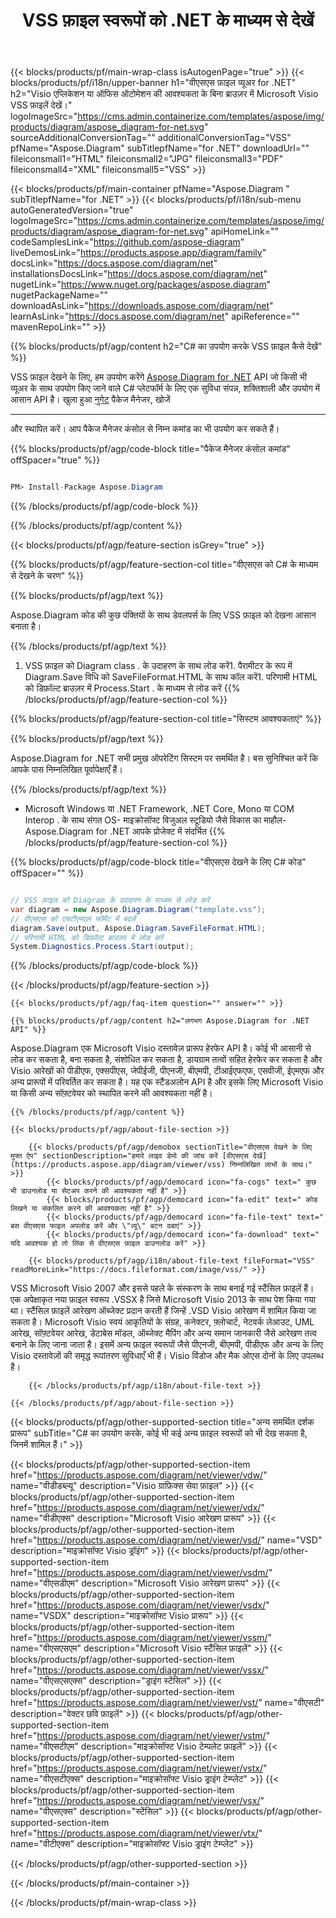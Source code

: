 ﻿---
title: VSS फ़ाइल स्वरूपों को .NET के माध्यम से देखें 
weight: 3190
url: /hi/net/viewer/vss/ 
description: .NET Framework, .NET Core, Mono या COM Interop पर VSS दस्तावेज़ों को लोड करने, प्रस्तुत करने और प्रदर्शित करने के लिए C# स्रोत कोड।
---
{{< blocks/products/pf/main-wrap-class isAutogenPage="true" >}}
{{< blocks/products/pf/i18n/upper-banner h1="वीएसएस फ़ाइल व्यूअर for .NET" h2="Visio एप्लिकेशन या ऑफिस ऑटोमेशन की आवश्यकता के बिना ब्राउज़र में Microsoft Visio VSS फ़ाइलें देखें।" logoImageSrc="https://cms.admin.containerize.com/templates/aspose/img/products/diagram/aspose_diagram-for-net.svg" sourceAdditionalConversionTag="" additionalConversionTag="VSS" pfName="Aspose.Diagram" subTitlepfName="for .NET" downloadUrl="" fileiconsmall1="HTML" fileiconsmall2="JPG" fileiconsmall3="PDF" fileiconsmall4="XML" fileiconsmall5="VSS" >}}

{{< blocks/products/pf/main-container pfName="Aspose.Diagram " subTitlepfName="for .NET" >}}
{{< blocks/products/pf/i18n/sub-menu autoGeneratedVersion="true" logoImageSrc="https://cms.admin.containerize.com/templates/aspose/img/products/diagram/aspose_diagram-for-net.svg" apiHomeLink="" codeSamplesLink="https://github.com/aspose-diagram" liveDemosLink="https://products.aspose.app/diagram/family" docsLink="https://docs.aspose.com/diagram/net" installationsDocsLink="https://docs.aspose.com/diagram/net" nugetLink="https://www.nuget.org/packages/aspose.diagram" nugetPackageName="" downloadAsLink="https://downloads.aspose.com/diagram/net" learnAsLink="https://docs.aspose.com/diagram/net" apiReference="" mavenRepoLink="" >}}

{{% blocks/products/pf/agp/content h2="C# का उपयोग करके VSS फ़ाइल कैसे देखें" %}}

 VSS फ़ाइल देखने के लिए, हम उपयोग करेंगे
 [Aspose.Diagram for .NET](https://products.aspose.com/diagram/net) 
 API जो किसी भी व्यूअर के साथ उपयोग किए जाने वाले C# प्लेटफॉर्म के लिए एक सुविधा संपन्न, शक्तिशाली और उपयोग में आसान API है। खुला हुआ
 [नुगेट](https://www.nuget.org/packages/aspose.diagram) 
 पैकेज मैनेजर, खोजें
 ***** 
 और स्थापित करें। आप पैकेज मैनेजर कंसोल से निम्न कमांड का भी उपयोग कर सकते हैं।

{{% blocks/products/pf/agp/code-block title="पैकेज मैनेजर कंसोल कमांड" offSpacer="true" %}}

```cs

PM> Install-Package Aspose.Diagram


```

{{% /blocks/products/pf/agp/code-block %}}

{{% /blocks/products/pf/agp/content %}}

{{< blocks/products/pf/agp/feature-section isGrey="true" >}}

{{% blocks/products/pf/agp/feature-section-col title="वीएसएस को C# के माध्यम से देखने के चरण" %}}

{{% blocks/products/pf/agp/text %}}

 Aspose.Diagram कोड की कुछ पंक्तियों के साथ डेवलपर्स के लिए VSS फ़ाइल को देखना आसान बनाता है।

{{% /blocks/products/pf/agp/text %}}

1. VSS फ़ाइल को Diagram class . के उदाहरण के साथ लोड करें1. पैरामीटर के रूप में Diagram.Save विधि को SaveFileFormat.HTML के साथ कॉल करें1. परिणामी HTML को डिफ़ॉल्ट ब्राउज़र में Process.Start . के माध्यम से लोड करें
{{% /blocks/products/pf/agp/feature-section-col %}}

{{% blocks/products/pf/agp/feature-section-col title="सिस्टम आवश्यकताएं" %}}

{{% blocks/products/pf/agp/text %}}

 Aspose.Diagram for .NET सभी प्रमुख ऑपरेटिंग सिस्टम पर समर्थित है। बस सुनिश्चित करें कि आपके पास निम्नलिखित पूर्वापेक्षाएँ हैं।

{{% /blocks/products/pf/agp/text %}}

- Microsoft Windows या .NET Framework, .NET Core, Mono या COM Interop . के साथ संगत OS- माइक्रोसॉफ्ट विजुअल स्टूडियो जैसे विकास का माहौल- Aspose.Diagram for .NET आपके प्रोजेक्ट में संदर्भित
{{% /blocks/products/pf/agp/feature-section-col %}}

{{% blocks/products/pf/agp/code-block title="वीएसएस देखने के लिए C# कोड" offSpacer="" %}}

```cs

// VSS फ़ाइल को Diagram के उदाहरण के माध्यम से लोड करें
var diagram = new Aspose.Diagram.Diagram("template.vss");
// वीएसएस को एचटीएमएल फॉर्मेट में बदलें
diagram.Save(output, Aspose.Diagram.SaveFileFormat.HTML);
// परिणामी HTML को डिफ़ॉल्ट ब्राउज़र में लोड करें
System.Diagnostics.Process.Start(output);


```

{{% /blocks/products/pf/agp/code-block %}}

{{< /blocks/products/pf/agp/feature-section >}}

    {{< blocks/products/pf/agp/faq-item question="" answer="" >}}
 

<!-- aboutfile Starts -->

    {{% blocks/products/pf/agp/content h2="लगभग Aspose.Diagram for .NET API" %}}

 Aspose.Diagram एक Microsoft Visio दस्तावेज़ प्रारूप हेरफेर API है। कोई भी आसानी से लोड कर सकता है, बना सकता है, संशोधित कर सकता है, डायग्राम तत्वों सहित हेरफेर कर सकता है और Visio आरेखों को पीडीएफ, एक्सपीएस, जेपीईजी, पीएनजी, बीएमपी, टीआईएफएफ, एसवीजी, ईएमएफ और अन्य प्रारूपों में परिवर्तित कर सकता है। यह एक स्टैंडअलोन API है और इसके लिए Microsoft Visio या किसी अन्य सॉफ़्टवेयर को स्थापित करने की आवश्यकता नहीं है।  



    {{% /blocks/products/pf/agp/content %}}

    {{< blocks/products/pf/agp/about-file-section >}}

        {{< blocks/products/pf/agp/demobox sectionTitle="वीएसएस देखने के लिए मुफ्त ऐप" sectionDescription="हमारे लाइव डेमो की जांच करें [वीएसएस देखें](https://products.aspose.app/diagram/viewer/vss) निम्नलिखित लाभों के साथ।" >}}
            {{< blocks/products/pf/agp/democard icon="fa-cogs" text=" कुछ भी डाउनलोड या सेटअप करने की आवश्यकता नहीं है" >}}
            {{< blocks/products/pf/agp/democard icon="fa-edit" text=" कोड लिखने या संकलित करने की आवश्यकता नहीं है" >}}
            {{< blocks/products/pf/agp/democard icon="fa-file-text" text=" बस वीएसएस फाइल अपलोड करें और \"व्यू\" बटन दबाएं" >}}
            {{< blocks/products/pf/agp/democard icon="fa-download" text=" यदि आवश्यक हो तो लिंक से वीएसएस फ़ाइल डाउनलोड करें" >}}

        {{< blocks/products/pf/agp/i18n/about-file-text fileFormat="VSS" readMoreLink="https://docs.fileformat.com/image/vss/" >}}
VSS Microsoft Visio 2007 और इससे पहले के संस्करण के साथ बनाई गई स्टैंसिल फ़ाइलें हैं। एक अपेक्षाकृत नया फ़ाइल स्वरूप .VSSX है जिसे Microsoft Visio 2013 के साथ पेश किया गया था। स्टैंसिल फ़ाइलें आरेखण ऑब्जेक्ट प्रदान करती हैं जिन्हें .VSD Visio आरेखण में शामिल किया जा सकता है। Microsoft Visio स्वयं आकृतियों के संग्रह, कनेक्टर, फ़्लोचार्ट, नेटवर्क लेआउट, UML आरेख, सॉफ़्टवेयर आरेख, डेटाबेस मॉडल, ऑब्जेक्ट मैपिंग और अन्य समान जानकारी जैसे आरेखण तत्व बनाने के लिए जाना जाता है। इसमें अन्य फ़ाइल स्वरूपों जैसे पीएनजी, बीएमपी, पीडीएफ और अन्य के लिए Visio दस्तावेज़ों की समृद्ध रूपांतरण सुविधाएँ भी हैं। Visio विंडोज और मैक ओएस दोनों के लिए उपलब्ध है।

        {{< /blocks/products/pf/agp/i18n/about-file-text >}}

    {{< /blocks/products/pf/agp/about-file-section >}}

<!-- aboutfile Ends -->

{{< blocks/products/pf/agp/other-supported-section title="अन्य समर्थित दर्शक प्रारूप" subTitle="C# का उपयोग करके, कोई भी कई अन्य फ़ाइल स्वरूपों को भी देख सकता है, जिनमें शामिल हैं।" >}}

{{< blocks/products/pf/agp/other-supported-section-item href="https://products.aspose.com/diagram/net/viewer/vdw/" name="वीडीडब्ल्यू" description="Visio ग्राफ़िक्स सेवा फ़ाइल" >}}
{{< blocks/products/pf/agp/other-supported-section-item href="https://products.aspose.com/diagram/net/viewer/vdx/" name="वीडीएक्स" description="Microsoft Visio आरेखण प्रारूप" >}}
{{< blocks/products/pf/agp/other-supported-section-item href="https://products.aspose.com/diagram/net/viewer/vsd/" name="VSD" description="माइक्रोसॉफ्ट Visio ड्रॉइंग" >}}
{{< blocks/products/pf/agp/other-supported-section-item href="https://products.aspose.com/diagram/net/viewer/vsdm/" name="वीएसडीएम" description="Microsoft Visio आरेखण प्रारूप" >}}
{{< blocks/products/pf/agp/other-supported-section-item href="https://products.aspose.com/diagram/net/viewer/vsdx/" name="VSDX" description="माइक्रोसॉफ्ट Visio प्रारूप" >}}
{{< blocks/products/pf/agp/other-supported-section-item href="https://products.aspose.com/diagram/net/viewer/vssm/" name="वीएसएसएम" description="Microsoft Visio स्टैंसिल फ़ाइलें" >}}
{{< blocks/products/pf/agp/other-supported-section-item href="https://products.aspose.com/diagram/net/viewer/vssx/" name="वीएसएसएक्स" description="ड्राइंग स्टेंसिल" >}}
{{< blocks/products/pf/agp/other-supported-section-item href="https://products.aspose.com/diagram/net/viewer/vst/" name="वीएसटी" description="वेक्टर छवि फ़ाइलें" >}}
{{< blocks/products/pf/agp/other-supported-section-item href="https://products.aspose.com/diagram/net/viewer/vstm/" name="वीएसटीएम" description="माइक्रोसॉफ्ट Visio टेम्पलेट फ़ाइलें" >}}
{{< blocks/products/pf/agp/other-supported-section-item href="https://products.aspose.com/diagram/net/viewer/vstx/" name="वीएसटीएक्स" description="माइक्रोसॉफ्ट Visio ड्राइंग टेम्प्लेट" >}}
{{< blocks/products/pf/agp/other-supported-section-item href="https://products.aspose.com/diagram/net/viewer/vsx/" name="वीएसएक्स" description="स्टेंसिल" >}}
{{< blocks/products/pf/agp/other-supported-section-item href="https://products.aspose.com/diagram/net/viewer/vtx/" name="वीटीएक्स" description="माइक्रोसॉफ्ट Visio ड्राइंग टेम्प्लेट" >}}

{{< /blocks/products/pf/agp/other-supported-section >}}

{{< /blocks/products/pf/main-container >}}
    
{{< /blocks/products/pf/main-wrap-class >}}
